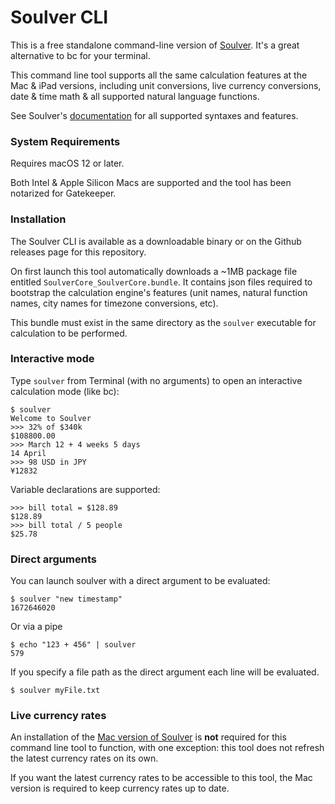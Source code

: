 # Soulver CLI

This is a free standalone command-line version of [Soulver](https://soulver.app). It's a great alternative to bc for your terminal.

This command line tool supports all the same calculation features at the Mac & iPad versions, including unit conversions, live currency conversions, date & time math & all supported natural language functions.

See Soulver's [documentation](https://documentation.soulver.app) for all supported syntaxes and features.

### System Requirements

Requires macOS 12 or later. 

Both Intel & Apple Silicon Macs are supported and the tool has been notarized for Gatekeeper.

### Installation

The Soulver CLI is available as a downloadable binary or on the Github releases page for this repository.

On first launch this tool automatically downloads a ~1MB package file entitled `SoulverCore_SoulverCore.bundle`. It contains json files required to bootstrap the calculation engine's features (unit names, natural function names, city names for timezone conversions, etc).

This bundle must exist in the same directory as the `soulver` executable for calculation to be performed.

### Interactive mode

Type `soulver` from Terminal (with no arguments) to open an interactive calculation mode (like bc):

```
$ soulver
Welcome to Soulver
>>> 32% of $340k
$108800.00
>>> March 12 + 4 weeks 5 days
14 April
>>> 98 USD in JPY
¥12832
```

Variable declarations are supported:

```
>>> bill total = $128.89
$128.89
>>> bill total / 5 people
$25.78
```

### Direct arguments

You can launch soulver with a direct argument to be evaluated:

```
$ soulver "new timestamp"
1672646020
```

Or via a pipe
```
$ echo "123 + 456" | soulver
579
```

If you specify a file path as the direct argument each line will be evaluated.

```
$ soulver myFile.txt
```

### Live currency rates

An installation of the [Mac version of Soulver](https://soulver.app) is __not__ required for this command line tool to function, with one exception: this tool does not refresh the latest currency rates on its own.

If you want the latest currency rates to be accessible to this tool, the Mac version is required to keep currency rates up to date. 
